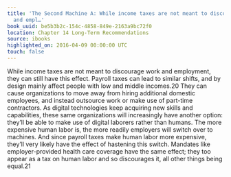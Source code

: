 ```yaml
---
title: 'The Second Machine A: While income taxes are not meant to discourage work
  and empl…'
book_uuid: be5b3b2c-154c-4858-849e-2163a9bc72f0
location: Chapter 14 Long-Term Recommendations
source: ibooks
highlighted_on: 2016-04-09 00:00:00 UTC
touch: false
---
```


While income taxes are not meant to discourage work and employment, they can still have this effect. Payroll taxes can lead to similar shifts, and by design mainly affect people with low and middle incomes.20 They can cause organizations to move away from hiring additional domestic employees, and instead outsource work or make use of part-time contractors. As digital technologies keep acquiring new skills and capabilities, these same organizations will increasingly have another option: they’ll be able to make use of digital laborers rather than humans. The more expensive human labor is, the more readily employers will switch over to machines. And since payroll taxes make human labor more expensive, they’ll very likely have the effect of hastening this switch. Mandates like employer-provided health care coverage have the same effect; they too appear as a tax on human labor and so discourages it, all other things being equal.21